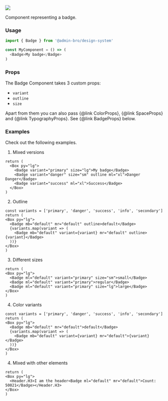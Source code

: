 <img src="components/badge.png" />

Component representing a badge.

### Usage

```typescript
import { Badge } from '@admin-bro/design-system'

const MyComponent = () => (
  <Badge>My badge</Badge>
)
```

### Props

The Badge Component takes 3 custom props:

- `variant`
- `outline`
- `size`

Apart from them you can also pass {@link ColorProps}, {@link SpaceProps} and {@link TypographyProps}.
See {@link BadgeProps} below.

### Examples

Check out the following examples.

1. Mixed versions

```reactComponent
return (
  <Box py="lg">
    <Badge variant="primary" size="lg">My badge</Badge>
    <Badge variant="danger" size="sm" outline ml="xl">Danger Danger</Badge>
    <Badge variant="success" ml="xl">Success</Badge>
  </Box>
)
```

2. Outline

```reactComponent
const variants = ['primary', 'danger', 'success', 'info', 'secondary']
return (
<Box py="lg">
  <Badge mb="default" mr="default" outline>default</Badge>
  {variants.map(variant => (
    <Badge mb="default" variant={variant} mr="default" outline>{variant}</Badge>
  ))}
</Box>
)
```

3. Different sizes

```reactComponent
return (
<Box py="lg">
  <Badge ml="default" variant="primary" size="sm">small</Badge>
  <Badge ml="default" variant="primary">regular</Badge>
  <Badge ml="default" variant="primary" size="lg">large</Badge>
</Box>
)
```

4. Color variants

```reactComponent
const variants = ['primary', 'danger', 'success', 'info', 'secondary']
return (
<Box py="lg">
  <Badge mb="default" mr="default">default</Badge>
  {variants.map(variant => (
    <Badge mb="default" variant={variant} mr="default">{variant}</Badge>
  ))}
</Box>
)
```

4. Mixed with other elements

```reactComponent
return (
<Box py="lg">
  <Header.H3>I am the header<Badge ml="default" mr="default">Count: 50021</Badge></Header.H3>
</Box>
)
```
